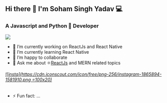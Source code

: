 ## Hi there 👋 I'm Soham Singh Yadav 💻
### A Javascript and Python 🐍 Developer 
![](https://komarev.com/ghpvc/?username=sohamsingh29&color=brightgreen)

- 🔭 I’m currently working on ReactJs and React Native
- 🌱 I’m currently learning React Native
- 👯 I’m happy to collaborate
- 💬 Ask me about ⚛️[ReactJs](https://github.com/facebook/react) and MERN related topics
###### [![insta](https://cdn.iconscout.com/icon/free/png-256/instagram-1865894-1581910.png =100x20)](https://www.linkedin.com/in/sohamsinghyadav/)
- ⚡ Fun fact: ...
